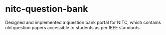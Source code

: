# nitc-question-bank
Designed and implemented a question bank portal for NITC, which contains old question papers accessible to students as per IEEE standards.
